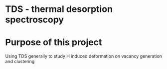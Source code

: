 # TDS -  thermal desorption spectroscopy


# Purpose of this project 
Using TDS generally to study H induced deformation on vacancy generation and clustering
